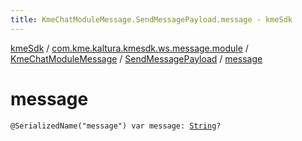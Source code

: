 ```yaml
---
title: KmeChatModuleMessage.SendMessagePayload.message - kmeSdk
---
```


[kmeSdk](../../../index.html) / [com.kme.kaltura.kmesdk.ws.message.module](../../index.html) / [KmeChatModuleMessage](../index.html) / [SendMessagePayload](index.html) / [message](./message.html)

# message

`@SerializedName("message") var message: `[`String`](https://kotlinlang.org/api/latest/jvm/stdlib/kotlin/-string/index.html)`?`